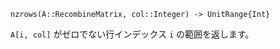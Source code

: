 ```
nzrows(A::RecombineMatrix, col::Integer) -> UnitRange{Int}
```

`A[i, col]` がゼロでない行インデックス `i` の範囲を返します。
